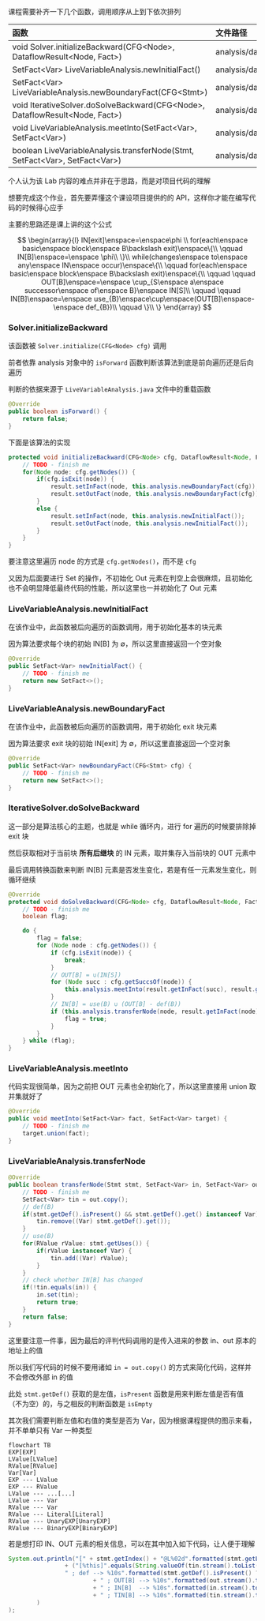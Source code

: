 课程需要补齐一下几个函数，调用顺序从上到下依次排列

| 函数 | 文件路径 |
| :-- | :-- |
| void Solver.initializeBackward(CFG\<Node\>, DataflowResult\<Node, Fact\>) | analysis/dataflow/solver/Solver.java |
| SetFact\<Var\> LiveVariableAnalysis.newInitialFact() | analysis/dataflow/analysis/LiveVariableAnalysis.java |
| SetFact\<Var\> LiveVariableAnalysis.newBoundaryFact(CFG\<Stmt\>) | analysis/dataflow/analysis/LiveVariableAnalysis.java |
| void IterativeSolver.doSolveBackward(CFG\<Node\>, DataflowResult\<Node, Fact\>) | analysis/dataflow/solver/IterativeSolver.java |
| void LiveVariableAnalysis.meetInto(SetFact\<Var\>, SetFact\<Var\>) | analysis/dataflow/analysis/LiveVariableAnalysis.java |
| boolean LiveVariableAnalysis.transferNode(Stmt, SetFact\<Var\>, SetFact\<Var\>) | analysis/dataflow/analysis/LiveVariableAnalysis.java |

个人认为该 Lab 内容的难点并非在于思路，而是对项目代码的理解

想要完成这个作业，首先要弄懂这个课设项目提供的的 API，这样你才能在编写代码的时候得心应手

主要的思路还是课上讲的这个公式

$$
\begin{array}{l}
IN[exit]\enspace=\enspace\phi \\
for(each\enspace basic\enspace block\enspace B\backslash exit)\enspace\{\\
\qquad IN[B]\enspace=\enspace \phi\\
\}\\
while(changes\enspace to\enspace any\enspace IN\enspace occur)\enspace\{\\
\qquad for(each\enspace basic\enspace block\enspace B\backslash exit)\enspace\{\\
\qquad \qquad OUT[B]\enspace=\enspace \cup_{S\enspace a\enspace successor\enspace of\enspace B}\enspace IN[S]\\
\qquad \qquad IN[B]\enspace=\enspace use_{B}\enspace\cup\enspace(OUT[B]\enspace-\enspace def_{B})\\
\qquad \}\\
\}
\end{array}
$$

### Solver.initializeBackward

该函数被 `Solver.initialize(CFG<Node> cfg)` 调用

前者依靠 analysis 对象中的 `isForward` 函数判断该算法到底是前向遍历还是后向遍历

判断的依据来源于 `LiveVariableAnalysis.java` 文件中的重载函数

```java
@Override
public boolean isForward() {
    return false;
}
```

下面是该算法的实现

```java
protected void initializeBackward(CFG<Node> cfg, DataflowResult<Node, Fact> result) {
    // TODO - finish me
    for(Node node: cfg.getNodes()) {
        if(cfg.isExit(node)) {
            result.setInFact(node, this.analysis.newBoundaryFact(cfg));
            result.setOutFact(node, this.analysis.newBoundaryFact(cfg));
        }
        else {
            result.setInFact(node, this.analysis.newInitialFact());
            result.setOutFact(node, this.analysis.newInitialFact());
        }
    }
}
```

要注意这里遍历 node 的方式是 `cfg.getNodes()`，而不是 `cfg`

又因为后面要进行 Set 的操作，不初始化 Out 元素在判空上会很麻烦，且初始化也不会明显降低最终代码的性能，所以这里也一并初始化了 Out 元素

### LiveVariableAnalysis.newInitialFact

在该作业中，此函数被后向遍历的函数调用，用于初始化基本的块元素

因为算法要求每个块的初始 IN\[B\] 为 ∅，所以这里直接返回一个空对象

```java
@Override
public SetFact<Var> newInitialFact() {
    // TODO - finish me
    return new SetFact<>();
}
```

### LiveVariableAnalysis.newBoundaryFact

在该作业中，此函数被后向遍历的函数调用，用于初始化 exit 块元素

因为算法要求 exit 块的初始 IN\[exit\] 为 ∅，所以这里直接返回一个空对象

```java
@Override
public SetFact<Var> newBoundaryFact(CFG<Stmt> cfg) {
    // TODO - finish me
    return new SetFact<>();
}
```

### IterativeSolver.doSolveBackward

这一部分是算法核心的主题，也就是 while 循环内，进行 for 遍历的时候要排除掉 exit 块

然后获取相对于当前块 **所有后继块** 的 IN 元素，取并集存入当前块的 OUT 元素中

最后调用转换函数来判断 IN\[B\] 元素是否发生变化，若是有任一元素发生变化，则循环继续

```java
@Override
protected void doSolveBackward(CFG<Node> cfg, DataflowResult<Node, Fact> result) {
    // TODO - finish me
    boolean flag;

    do {
        flag = false;
        for (Node node : cfg.getNodes()) {
            if (cfg.isExit(node)) {
                break;
            }
            // OUT[B] = ∪(IN[S])
            for (Node succ : cfg.getSuccsOf(node)) {
                this.analysis.meetInto(result.getInFact(succ), result.getOutFact(node));
            }
            // IN[B] = use(B) ∪ (OUT[B] - def(B))
            if (this.analysis.transferNode(node, result.getInFact(node), result.getOutFact(node))) {
                flag = true;
            }
        }
    } while (flag);
}
```

### LiveVariableAnalysis.meetInto

代码实现很简单，因为之前把 OUT 元素也全初始化了，所以这里直接用 union 取并集就好了

```java
@Override
public void meetInto(SetFact<Var> fact, SetFact<Var> target) {
    // TODO - finish me
    target.union(fact);
}
```

### LiveVariableAnalysis.transferNode



```java
@Override
public boolean transferNode(Stmt stmt, SetFact<Var> in, SetFact<Var> out) {
    // TODO - finish me
    SetFact<Var> tin = out.copy();
    // def(B)
    if(stmt.getDef().isPresent() && stmt.getDef().get() instanceof Var) {
        tin.remove((Var) stmt.getDef().get());
    }
    // use(B)
    for(RValue rValue: stmt.getUses()) {
        if(rValue instanceof Var) {
            tin.add((Var) rValue);
        }
    }
    // check whether IN[B] has changed
    if(!tin.equals(in)) {
        in.set(tin);
        return true;
	}
    return false;
}
```

这里要注意一件事，因为最后的评判代码调用的是传入进来的参数 in、out 原本的地址上的值

所以我们写代码的时候不要用诸如 `in = out.copy()` 的方式来简化代码，这样并不会修改外部 in 的值

此处 `stmt.getDef()` 获取的是左值，`isPresent` 函数是用来判断左值是否有值（不为空）的，与之相反的判断函数是 `isEmpty`

其次我们需要判断左值和右值的类型是否为 Var，因为根据课程提供的图示来看，并不单单只有 Var 一种类型

```mermaid
flowchart TB
EXP[EXP]
LValue[LValue]
RValue[RValue]
Var[Var]
EXP --- LValue
EXP --- RValue
LValue --- ...[...]
LValue --- Var
RValue --- Var
RValue --- Literal[Literal]
RValue --- UnaryEXP[UnaryEXP]
RValue --- BinaryEXP[BinaryEXP]
```

若是想打印 IN、OUT 元素的相关信息，可以在其中加入如下代码，让人便于理解

```java
System.out.println("[" + stmt.getIndex() + "@L%02d".formatted(stmt.getLineNumber()) + "]  %20s".formatted(stmt)  
                + ("[%this]".equals(String.valueOf(tin.stream().toList())) ? "" :  
                " ; def --> %10s".formatted(stmt.getDef().isPresent() ? stmt.getDef().get() : "[NULL]")  
                        + " ; OUT[B] --> %10s".formatted(out.stream().toList())  
                        + " ; IN[B]  --> %10s".formatted(in.stream().toList())  
                        + " ; TIN[B] --> %10s".formatted(tin.stream().toList())  
        )  
);
```
